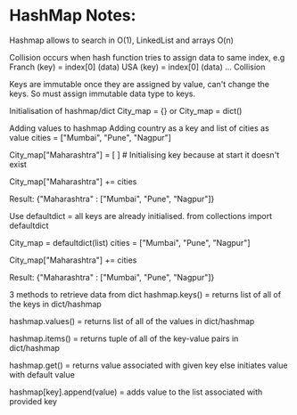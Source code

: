 # HashMap Notes:

Hashmap allows to search in O(1), LinkedList and arrays O(n)

Collision occurs when hash function tries to assign data to same index,
e.g Franch (key) = index[0] (data)
    USA (key) = index[0] (data) ... Collision

Keys are immutable once they are assigned by value, can't change the keys.
  So must assign immutable data type to keys.

Initialisation of hashmap/dict
  City_map = {} or City_map = dict()

Adding values to hashmap
  Adding country as a key and list of cities as value
  cities = ["Mumbai", "Pune", "Nagpur"]
  
  City_map["Maharashtra"] = [ ]     # Initialising key because at start it doesn't exist
  
  City_map["Maharashtra"] += cities
  
  Result: {"Maharashtra" : ["Mumbai", "Pune", "Nagpur"]}

Use defaultdict = all keys are already initialised.
from collections import defaultdict

City_map = defaultdict(list)
cities = ["Mumbai", "Pune", "Nagpur"]

City_map["Maharashtra"] += cities

Result: {"Maharashtra" : ["Mumbai", "Pune", "Nagpur"]}

3 methods to retrieve data from dict
hashmap.keys() = returns list of all of the keys in dict/hashmap

hashmap.values() = returns list of all of the values in dict/hashmap

hashmap.items() = returns tuple of all of the key-value pairs in dict/hashmap

hashmap.get() = returns value associated with given key else initiates value with default value

hashmap[key].append(value) = adds value to the list associated with provided key


